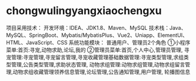 # chongwulingyangxiaochengxu
项目采用技术： 开发环境：IDEA、JDK1.8、Maven、MySQL 技术栈：Java、MySQL、SpringBoot、Mybatis/MybatisPlus、Vue2、Uniapp、ElementUI、HTML、JavaScript、CSS  系统功能模块： 普通用户、管理员2个角色 ①小程序菜单:首页:寻宠,动物求助,论坛,我的 ②管理员菜单:首页,个人中心,管理员管理, 寻宠管理:寻宠管理,寻宠留言管理,寻宠收藏管理基础数据管理:寻宠类型管理,求组类型管理,公告类型管理,求助状态管理, 动物求组管理:动物求组管理,动物求组留言管理,动物求组收藏管理领养信息管理,论坛管理,公告通知管理,用户管理, 轮播图信息
